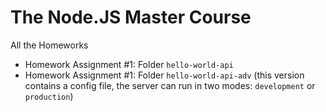 # The Node.JS Master Course

All the Homeworks

- Homework Assignment #1: Folder `hello-world-api`
- Homework Assignment #1: Folder `hello-world-api-adv` (this version contains a config file, the server can run in two modes: `development` or `production`)